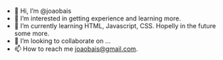 - 👋 Hi, I’m @joaobais
- 👀 I’m interested in getting experience and learning more.
- 🌱 I’m currently learning HTML, Javascript, CSS. Hopelly in the future some more.
- 💞️ I’m looking to collaborate on ...
- 📫 How to reach me joaobais@gmail.com.

<!---
joaobais/joaobais is a ✨ special ✨ repository because its `README.md` (this file) appears on your GitHub profile.
You can click the Preview link to take a look at your changes.
--->
